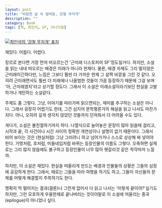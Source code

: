 ```yaml
---
layout: post
title: "비참한 삶 속 발버둥, 강철 무지개"
description: ""
category: Book
tags: [책, 최인석, SF, 아나키즘]
---
```


[![최인석의 '강철 무지개' 표지](https://lh3.googleusercontent.com/-txC7mpsP_jM/VQOw-xhDhOI/AAAAAAAAPDo/DEkcx6ZZyjo/w240/steel-rainbow-2014-book.jpg "'겨울은 강철 무지개'라니.. 참 잘 지은 말이다.")](http://www.aladin.co.kr/shop/wproduct.aspx?ISBN=898431854X&ttbkey=ttbreznoa0249001&COPYPaper=1)

재밌다. 어둡다. 어렵다.

장르로 본다면 가장 먼저 떠오르는건 '근미래 디스토피아 SF'정도일거다. 하지만, 소설을 읽는 내내 떠오르는 배경은 미래가 아니라 현재다. 물론, 배경 자체도 그리 멀지않은 근미래이긴하다만, 느낌은 그보다 훨씬 더 가까운 현재 그 살짝 바깥을 그린 것 같다. 오히려 근미래면서도 훨씬 더 미래에나 나올법한 것들이 가끔 등장하기 때문에 그걸 보며 '아, 근미래였지'라고 상기할 정도다. 그래서 이 소설은 미래소설이라기보단 현실을 고발하거나 개탄하는 소설같다.

주제도 좀 그렇다. 그냥, 이야기를 따라가며 읽으면되는, 재미를 추구하는 소설은 아니다. 그래서 굉장히 어렵기도 한데, 그건 심지어 문학평론가의 해설을 읽고 나서도 마찬가지다. 아니, 오히려 깊게 생각치 않았던 것들까지 던져줘서 더 어려울 수도 있다.

게다가, 소설은 불친절하기까지 하다. 나열식으로 늘어놓은 문장이 많아 읽을때 걸리고, 시작과 끝, 각 사건이나 시간 사이의 정확한 개연성이나 설명이 없기 때문이다. 그래서 비어 보이는 것은 (현실처럼) 그냥 그러려니 하고 넘어가거나 스스로 상상해 짜 넣어야한다. 가명처럼, 호처럼, 미들네임처럼 바뀌는 등장인물의 이름도 그렇다. 오죽하면 실제로는 그리 많지 않음에도 불구하고 등장인물이 너무 많아 헷갈리것 같은 착각마저 느낄까.

하지만, 이 소설은 재밌다. 현실을 떠올리게 만드는 배경과 인물들의 상황은 그들의 심정에 공감하게 한다. 그래서, 때로는 그들을 따라 여행을 하기도 하고, 그들이 자신들의 문제를 어떻게 해결할지 주목하기도 한다.

명확히 딱 떨어지는 결과(결론)나 그런게 없어서 다 읽고 나서는 '이렇게 끝이야?'싶기도 하지만, 그런 모호하게 우울한채로 끝나버리는 것이야말로 이 소설에 어울리는 종국(epilogue)이 아니었나 싶다.
